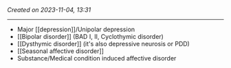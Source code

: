 *Created on 2023-11-04, 13:31* 

---
- Major [[depression]]/Unipolar depression
- [[Bipolar disorder]] (BAD I, II, Cyclothymic disorder)
- [[Dysthymic disorder]] (it's also depressive neurosis or PDD)
- [[Seasonal affective disorder]]
- Substance/Medical condition induced affective disorder